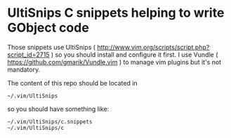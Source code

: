 # UltiSnips C snippets helping to write GObject code

Those snippets use UltiSnips (
http://www.vim.org/scripts/script.php?script_id=2715 ) so you should install
and configure it first. I use Vundle ( https://github.com/gmarik/Vundle.vim )
to manage vim plugins but it's not mandatory.

The content of this repo should be located in

    ~/.vim/UltiSnips

so you should have something like:

    ~/.vim/UltiSnips/c.snippets
    ~/.vim/UltiSnips/c

